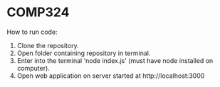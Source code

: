 # COMP324
How to run code:
1. Clone the repository.
2. Open folder containing repository in terminal.
3. Enter into the terminal 'node index.js' (must have node installed on computer).
4. Open web application on server started at http://localhost:3000
